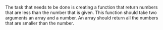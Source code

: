 The task that needs te be done is creating a function that return numbers that are less than the number that is given.
This function should take two arguments an array and a number.
An array should return all the numbers that are smaller than the number.
